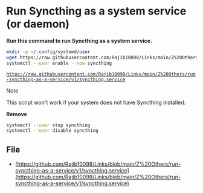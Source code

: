 # Run Syncthing as a system service (or daemon)

**Run this command to run Syncthing as a system service.**

```bash
mkdir -p ~/.config/systemd/user 
wget https://raw.githubusercontent.com/Rajib10098/Links/main/Z%20Others/run-syncthing-as-a-service/v1/syncthing.service -O ~/.config/systemd/user/syncthing.service 
systemctl --user enable --now syncthing
```

[`https://raw.githubusercontent.com/Rajib10098/Links/main/Z%20Others/run-syncthing-as-a-service/v1/syncthing.service`](https://raw.githubusercontent.com/Rajib10098/Links/main/Z%20Others/run-syncthing-as-a-service/v1/syncthing.service)


> [!NOTE]
> This script won't work if your system does not have Syncthing installed.


**Remove**

```bash
systemctl --user stop syncthing 
systemctl --user disable syncthing
```

## File

- [https://github.com/Rajib10098/Links/blob/main/Z%20Others/run-syncthing-as-a-service/v1/syncthing.service](https://github.com/Rajib10098/Links/blob/main/Z%20Others/run-syncthing-as-a-service/v1/syncthing.service)
